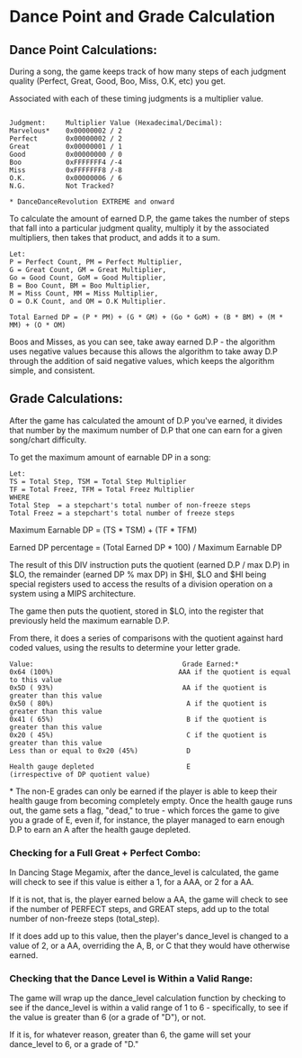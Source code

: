 # Dance Point and Grade Calculation
## Dance Point Calculations:
During a song, the game keeps track of how many steps of each judgment quality (Perfect, Great, Good, Boo, Miss, O.K, etc) you get.

Associated with each of these timing judgments is a multiplier value.

```
                     
Judgment:     Multiplier Value (Hexadecimal/Decimal):
Marvelous*    0x00000002 / 2
Perfect       0x00000002 / 2
Great         0x00000001 / 1
Good          0x00000000 / 0
Boo           0xFFFFFFF4 /-4
Miss          0xFFFFFFF8 /-8
O.K.          0x00000006 / 6
N.G.          Not Tracked?

* DanceDanceRevolution EXTREME and onward
```

To calculate the amount of earned D.P, the game takes the number of steps that fall into a particular judgment quality, multiply it by the associated multipliers, then takes that product, and adds it to a sum.

```
Let:
P = Perfect Count, PM = Perfect Multiplier,
G = Great Count, GM = Great Multiplier,
Go = Good Count, GoM = Good Multiplier,
B = Boo Count, BM = Boo Multiplier,
M = Miss Count, MM = Miss Multiplier,
O = O.K Count, and OM = O.K Multiplier.

Total Earned DP = (P * PM) + (G * GM) + (Go * GoM) + (B * BM) + (M * MM) + (O * OM)
```

Boos and Misses, as you can see, take away earned D.P - the algorithm uses negative values because this allows the algorithm to take away D.P through the addition of said negative values, which keeps the algorithm simple, and consistent.

## Grade Calculations:
After the game has calculated the amount of D.P you've earned, it divides that number by the maximum number of D.P that one can earn for a given song/chart difficulty.

To get the maximum amount of earnable DP in a song:
```
Let: 
TS = Total Step, TSM = Total Step Multiplier
TF = Total Freez, TFM = Total Freez Multiplier
WHERE
Total Step  = a stepchart's total number of non-freeze steps
Total Freez = a stepchart's total number of freeze steps 
```
Maximum Earnable DP = (TS * TSM) + (TF * TFM)

Earned DP percentage = (Total Earned DP * 100) / Maximum Earnable DP

The result of this DIV instruction puts the quotient (earned D.P / max D.P) in $LO, the remainder (earned DP % max DP) in $HI, $LO and $HI being special registers used to access the results of a division operation on a system using a MIPS architecture.

The game then puts the quotient, stored in $LO, into the register that previously held the maximum earnable D.P.

From there, it does a series of comparisons with the quotient against hard coded values, using the results to determine your letter grade.
```
Value:                                     Grade Earned:*
0x64 (100%)                               AAA if the quotient is equal to this value
0x5D ( 93%)                                AA if the quotient is greater than this value
0x50 ( 80%)                                 A if the quotient is greater than this value
0x41 ( 65%)                                 B if the quotient is greater than this value
0x20 ( 45%)                                 C if the quotient is greater than this value
Less than or equal to 0x20 (45%)            D

Health gauge depleted                       E
(irrespective of DP quotient value)
```
\* The non-E grades can only be earned if the player is able to keep their health gauge from becoming completely empty.  Once the health gauge runs out, the game sets a flag, "dead," to true - which forces the game to give you a grade of E, even if, for instance, the player managed to earn enough D.P to earn an A after the health gauge depleted.

### Checking for a Full Great + Perfect Combo:
In Dancing Stage Megamix, after the dance_level is calculated, the game will check to see if this value is either a 1, for a AAA, or 2 for a AA.

If it is not, that is, the player earned below a AA, the game will check to see if the number of PERFECT steps, and GREAT steps, add up to the total number of non-freeze steps (total_step).

If it does add up to this value, then the player's dance_level is changed to a value of 2, or a AA, overriding the A, B, or C that they would have otherwise
earned.

### Checking that the Dance Level is Within a Valid Range:
The game will wrap up the dance_level calculation function by checking to see if the dance_level is within a valid range of 1 to 6 - specifically, to see if the value is greater than 6 (or a grade of "D"), or not.

If it is, for whatever reason, greater than 6, the game will set your dance_level to 6, or a grade of "D."
